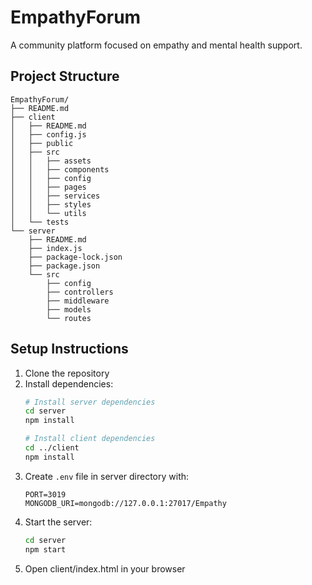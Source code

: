 # EmpathyForum

A community platform focused on empathy and mental health support.

## Project Structure

```
EmpathyForum/
├── README.md
├── client
│   ├── README.md
│   ├── config.js
│   ├── public
│   ├── src
│   │   ├── assets
│   │   ├── components
│   │   ├── config
│   │   ├── pages
│   │   ├── services
│   │   ├── styles
│   │   └── utils
│   └── tests
└── server
    ├── README.md
    ├── index.js
    ├── package-lock.json
    ├── package.json
    └── src
        ├── config
        ├── controllers
        ├── middleware
        ├── models
        └── routes
```

## Setup Instructions

1. Clone the repository
2. Install dependencies:
   ```bash
   # Install server dependencies
   cd server
   npm install

   # Install client dependencies
   cd ../client
   npm install
   ```
3. Create `.env` file in server directory with:
   ```
   PORT=3019
   MONGODB_URI=mongodb://127.0.0.1:27017/Empathy
   ```
4. Start the server:
   ```bash
   cd server
   npm start
   ```
5. Open client/index.html in your browser
